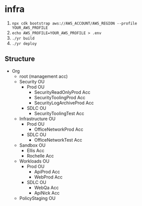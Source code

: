 # infra

1. `npx cdk bootstrap aws://AWS_ACCOUNT/AWS_REGION --profile YOUR_AWS_PROFILE`
2. `echo AWS_PROFILE=YOUR_AWS_PROFILE > .env`
3. `./yr build`
4. `./yr deploy`

## Structure

* Org
  * root (management acc)
  * Security OU
    * Prod OU
      * SecurityReadOnlyProd Acc
      * SecurityToolingProd Acc
      * SecurityLogArchiveProd Acc
    * SDLC OU
        * SecurityToolingTest Acc
  * Infrastructure OU
      * Prod OU
          * OfficeNetworkProd Acc
      * SDLC OU
          * OfficeNetworkTest Acc
  * Sandbox OU
    * Ellis Acc
    * Rochelle Acc
  * Workloads OU
      * Prod OU
          * ApiProd Acc
          * WebProd Acc
      * SDLC OU
          * WebQa Acc
          * ApiNick Acc
  * PolicyStaging OU
